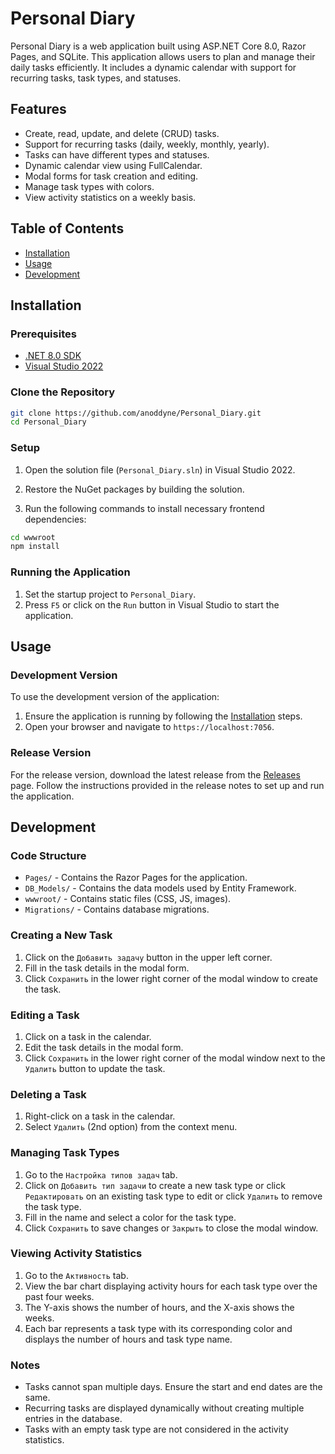 # Personal Diary

Personal Diary is a web application built using ASP.NET Core 8.0, Razor Pages, and SQLite. This application allows users to plan and manage their daily tasks efficiently. It includes a dynamic calendar with support for recurring tasks, task types, and statuses.

## Features

- Create, read, update, and delete (CRUD) tasks.
- Support for recurring tasks (daily, weekly, monthly, yearly).
- Tasks can have different types and statuses.
- Dynamic calendar view using FullCalendar.
- Modal forms for task creation and editing.
- Manage task types with colors.
- View activity statistics on a weekly basis.


## Table of Contents

- [Installation](#installation)
- [Usage](#usage)
- [Development](#development)

## Installation

### Prerequisites

- [.NET 8.0 SDK](https://dotnet.microsoft.com/download/dotnet/8.0)
- [Visual Studio 2022](https://visualstudio.microsoft.com/vs/)

### Clone the Repository

```bash
git clone https://github.com/anoddyne/Personal_Diary.git
cd Personal_Diary
```

### Setup
1. Open the solution file (`Personal_Diary.sln`) in Visual Studio 2022.
2. Restore the NuGet packages by building the solution.

3. Run the following commands to install necessary frontend dependencies:
```bash
cd wwwroot
npm install
```
### Running the Application
1. Set the startup project to `Personal_Diary`.
2. Press `F5` or click on the `Run` button in Visual Studio to start the application.


## Usage

### Development Version
To use the development version of the application:
1. Ensure the application is running by following the [Installation](#installation) steps.
2. Open your browser and navigate to `https://localhost:7056`.

### Release Version
For the release version, download the latest release from the [Releases](https://github.com/anoddyne/Personal_Diary/releases) page. Follow the instructions provided in the release notes to set up and run the application.

## Development 

### Code Structure
- `Pages/` - Contains the Razor Pages for the application.
- `DB_Models/` - Contains the data models used by Entity Framework.
- `wwwroot/` - Contains static files (CSS, JS, images).
- `Migrations/` - Contains database migrations.

### Creating a New Task
1. Click on the `Добавить задачу` button in the upper left corner.
2. Fill in the task details in the modal form.
3. Click `Сохранить` in the lower right corner of the modal window to create the task.
### Editing a Task
1. Click on a task in the calendar.
2. Edit the task details in the modal form.
3. Click `Сохранить` in the lower right corner of the modal window next to the `Удалить` button to update the task.
### Deleting a Task
1. Right-click on a task in the calendar.
2. Select `Удалить` (2nd option) from the context menu.
### Managing Task Types
1. Go to the `Настройка типов задач` tab.
2. Click on `Добавить тип задачи` to create a new task type or click `Редактировать` on an existing task type to edit or click `Удалить` to remove the task type.
3. Fill in the name and select a color for the task type.
4. Click `Сохранить` to save changes or `Закрыть` to close the modal window.

### Viewing Activity Statistics
1. Go to the `Активность` tab.
2. View the bar chart displaying activity hours for each task type over the past four weeks.
3. The Y-axis shows the number of hours, and the X-axis shows the weeks.
4. Each bar represents a task type with its corresponding color and displays the number of hours and task type name.

### Notes
- Tasks cannot span multiple days. Ensure the start and end dates are the same.
- Recurring tasks are displayed dynamically without creating multiple entries in the database.
- Tasks with an empty task type are not considered in the activity statistics.

